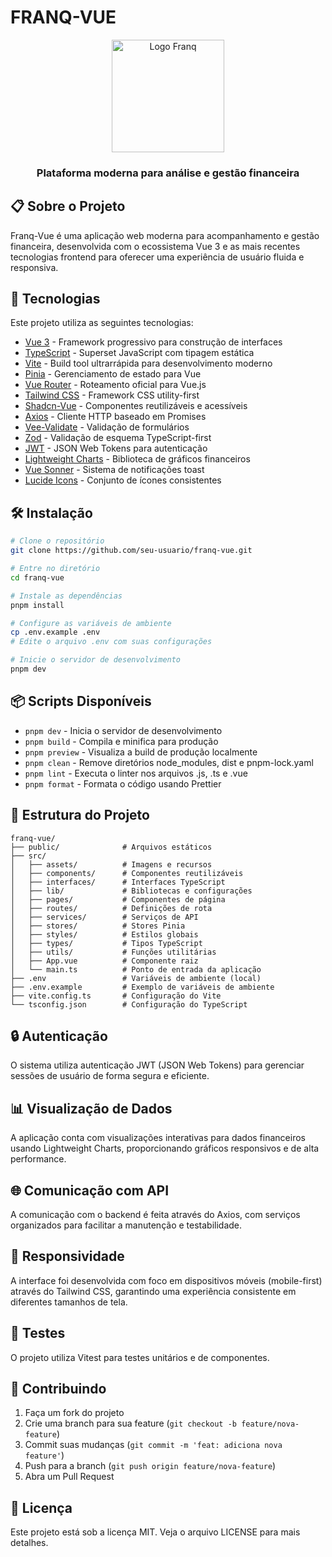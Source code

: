 # FRANQ-VUE

<div align="center">
  <img src="public/logo.svg" alt="Logo Franq" width="180" />
  <br />
  <h3>Plataforma moderna para análise e gestão financeira</h3>
</div>

## 📋 Sobre o Projeto

Franq-Vue é uma aplicação web moderna para acompanhamento e gestão financeira, desenvolvida com o ecossistema Vue 3 e as mais recentes tecnologias frontend para oferecer uma experiência de usuário fluida e responsiva.

## 🚀 Tecnologias

Este projeto utiliza as seguintes tecnologias:

- [Vue 3](https://vuejs.org/) - Framework progressivo para construção de interfaces
- [TypeScript](https://www.typescriptlang.org/) - Superset JavaScript com tipagem estática
- [Vite](https://vitejs.dev/) - Build tool ultrarrápida para desenvolvimento moderno
- [Pinia](https://pinia.vuejs.org/) - Gerenciamento de estado para Vue
- [Vue Router](https://router.vuejs.org/) - Roteamento oficial para Vue.js
- [Tailwind CSS](https://tailwindcss.com/) - Framework CSS utility-first
- [Shadcn-Vue](https://www.shadcn-vue.com/) - Componentes reutilizáveis e acessíveis
- [Axios](https://axios-http.com/) - Cliente HTTP baseado em Promises
- [Vee-Validate](https://vee-validate.logaretm.com/) - Validação de formulários
- [Zod](https://zod.dev/) - Validação de esquema TypeScript-first
- [JWT](https://jwt.io/) - JSON Web Tokens para autenticação
- [Lightweight Charts](https://www.tradingview.com/lightweight-charts/) - Biblioteca de gráficos financeiros
- [Vue Sonner](https://vue-sonner.vercel.app/) - Sistema de notificações toast
- [Lucide Icons](https://lucide.dev/) - Conjunto de ícones consistentes

## 🛠️ Instalação

```bash
# Clone o repositório
git clone https://github.com/seu-usuario/franq-vue.git

# Entre no diretório
cd franq-vue

# Instale as dependências
pnpm install

# Configure as variáveis de ambiente
cp .env.example .env
# Edite o arquivo .env com suas configurações

# Inicie o servidor de desenvolvimento
pnpm dev
```

## 📦 Scripts Disponíveis

- `pnpm dev` - Inicia o servidor de desenvolvimento
- `pnpm build` - Compila e minifica para produção
- `pnpm preview` - Visualiza a build de produção localmente
- `pnpm clean` - Remove diretórios node_modules, dist e pnpm-lock.yaml
- `pnpm lint` - Executa o linter nos arquivos .js, .ts e .vue
- `pnpm format` - Formata o código usando Prettier

## 🧩 Estrutura do Projeto

```
franq-vue/
├── public/              # Arquivos estáticos
├── src/
│   ├── assets/          # Imagens e recursos
│   ├── components/      # Componentes reutilizáveis
│   ├── interfaces/      # Interfaces TypeScript
│   ├── lib/             # Bibliotecas e configurações
│   ├── pages/           # Componentes de página
│   ├── routes/          # Definições de rota
│   ├── services/        # Serviços de API
│   ├── stores/          # Stores Pinia
│   ├── styles/          # Estilos globais
│   ├── types/           # Tipos TypeScript
│   ├── utils/           # Funções utilitárias
│   ├── App.vue          # Componente raiz
│   └── main.ts          # Ponto de entrada da aplicação
├── .env                 # Variáveis de ambiente (local)
├── .env.example         # Exemplo de variáveis de ambiente
├── vite.config.ts       # Configuração do Vite
└── tsconfig.json        # Configuração do TypeScript
```

## 🔒 Autenticação

O sistema utiliza autenticação JWT (JSON Web Tokens) para gerenciar sessões de usuário de forma segura e eficiente.

## 📊 Visualização de Dados

A aplicação conta com visualizações interativas para dados financeiros usando Lightweight Charts, proporcionando gráficos responsivos e de alta performance.

## 🌐 Comunicação com API

A comunicação com o backend é feita através do Axios, com serviços organizados para facilitar a manutenção e testabilidade.

## 📱 Responsividade

A interface foi desenvolvida com foco em dispositivos móveis (mobile-first) através do Tailwind CSS, garantindo uma experiência consistente em diferentes tamanhos de tela.

## 🧪 Testes

O projeto utiliza Vitest para testes unitários e de componentes.

## 🤝 Contribuindo

1. Faça um fork do projeto
2. Crie uma branch para sua feature (`git checkout -b feature/nova-feature`)
3. Commit suas mudanças (`git commit -m 'feat: adiciona nova feature'`)
4. Push para a branch (`git push origin feature/nova-feature`)
5. Abra um Pull Request

## 📄 Licença

Este projeto está sob a licença MIT. Veja o arquivo LICENSE para mais detalhes.
